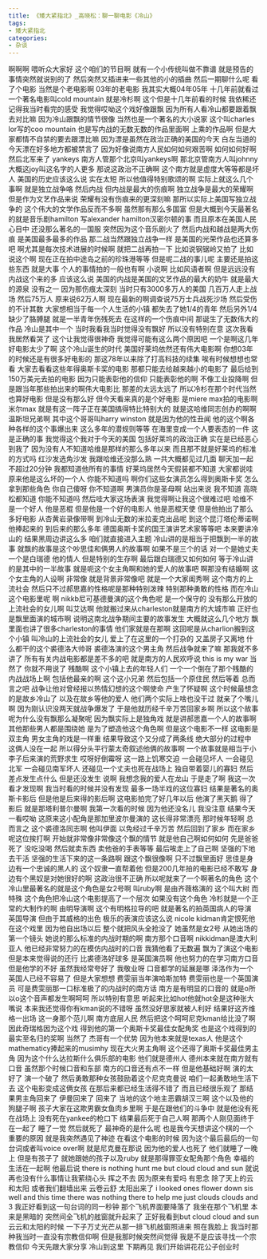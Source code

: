 ```yaml
---
title: 《矮大紧指北》_高晓松：聊一聊电影《冷山》
tags:
- 矮大紧指北
categories:
- 杂谈
---
```


啊啊啊
喂听众大家好
这个咱们的节目啊
就有一个小传统叫做不靠谱
就是预告的事情突然就说别的了
然后突然又插进来一些其他的小的插曲
然后一期聊什么呢
看了个电影
当然是个老电影啊
03年的老电影
我其实大概04年05年
十几年前就看过一个著名电影叫cold mountain
就是冷杉啊
这个但是十几年前看的时候
我依稀还记得我当时看完的感受
我觉得哎呦这个戏好像跟飘
因为所有人看冷山都要跟着飘去对比嘛
因为冷山跟飘的情节很像
当然也是一个著名的大小说家
这个叫charles lor写的coo mountain
也是写内战的无数无数的作品里面啊
上乘的作品啊
但是大家都情不自禁的要去跟漂比嘛
因为漂是虽然在政治正确的美国的今天
白左当道的
今天漂在好多地方都被禁言了
因为好像说南方人民如何如何艰苦啊
如何如何好啊
然后北军来了
yankeys
南方人管那个北京叫yankeys啊
那北京管南方人叫johnny
大概这joy叫这名字的人更多
那说这政治不正确啊
这个南方就是虚度大等等都是坏人
美国的历史应该这么说
实在太短
所以他值得特别歌颂的啊
实际上就这么几个事啊
就是独立战争咯
然后内战
但内战是最大的伤痕啊
独立战争是最大的荣耀啊
但是作为文艺作品来说
荣耀有没有伤痕来的更深刻嘛
那所以实际上美国写独立战争的
这个伟大的文学作品反而不多啊
虽然那有那么多国富
但是大概到今天最著名的就是音乐剧hamilton
写alexander hamilton汉密尔顿的事
而且原本在美国人民心目中
还没那么著名的一国服
突然因为这个音乐剧火了
然后内战和越战是两大伤痕
是美国最多最多的作品
那二战当然跟独立战争一样
是美国的光荣作品也还算多吧
啊尤其是每次技术进展的时候啊
就把二战再拍一下
比如说钢锯岭又拍了
比如说这个啊
现在正在拍中途岛之前的珍珠港等等
但是呢二战的事儿呢
主要还是拍这些东西
就是大事
个人的事情拍的一般也有啊
小说啊
比如风语者啊
但是远远没有内战这个来的多
应该这么说
美国的内战是美国的文艺作品的最大的奶牛
就是最大的源泉
没有之一
因为那伤痕太深刻
当时只有3000多万人的美国
几百万人走上战场
然后75万人
原来说62万人啊
现在最新的啊调查说75万士兵战死沙场
然后受伤的不计其数
大家想相当于每一个人生活的小镇
都失去了她1/4的青年
然后另外1/4缺少了胳膊腿
就是一半青年伤残死去
在这样的一个伤痕中间
那诞生了无数伟大的作品
冷山是其中一个
当时我看我当时觉得没有飘好
所以没有特别在意
这次我看我居然看哭了
这个让我觉得很神奇
我觉得可能有这么两个原因吧
一个是啊这几年好电影太少了啊
这个冷山诞生的时代
美国好莱坞依然还有伟大电影啊
你想03年的时候还是有很多好电影的
那这78年以来除了打高科技的续集
唉有时候想想也常看
大家去看看这些年得奥斯卡奖的电影
那都只能去给越来越小的电影了
最后给到150万美元去拍的电影
因为只能表彰他的信仰
只能表彰他的啊
不像工业投降啊
但是跟当年那些拍出来的啊伟大电影比
那差的太远太远了
所以冷杉在那个时代当然也算好电影
但是没有那么好
但今天看来真的是个好电影
是miere max拍的电影啊
米尔max
就是有这一阵子正在美国搞得特比特别大的
就是这哈维同志创办的啊啊温斯坦兄弟啊
其中这个哥哥叫harry winston
就是因为他的性丑闻
他的这个啊各种各样的这个事爆出来
这么多年的潜规则等等
在海里变成一个人要表态的一件
这是正确的事
我觉得这个我对于今天的美国
包括好莱坞的政治正确
实在是已经恶心到我了
因为没有人不知道哈维是那样的那么多年以来
而且那不就是好莱坞的标准的方式吗
红沙发选角沙发
我跟哈维还没那么熟
一共大概都见过几面
聊天加一起不超过20分钟
我都知道他所有的事情
好莱坞居然今天假装都不知道
大家都说哇原来他是这么坏的一个人
你能不知道吗
啊你们这些女演员怎么得到奥斯卡奖
怎么拿到那些角色
你自己傻呀
你不知道啊
男演员你是圣母啊
站出来说
我不知道
高晓松都知道
你能不知道吗
然后哇大家这场表演
我觉得啊让我这个很难过吧
哈维不是一个好人
他是恶棍
但是他是一个好的电影人
他是恶棍天使
但是他拍出了那么多好电影
从杏黄岩录像带啊
到冷山无数的米拉麦克出品呢
到这个昆汀塔伦蒂诺啊
他捧起来的
到后来的那么多年
德国奥斯卡奖的国王演讲艺术家等等吧
本来要讲冷山的
结果黑周边讲这么多
咱们就直接进入主题
冷山讲的是相当于把飘到一半的故事
就飘的故事是这个吵思佳和俩男人的故事啊
如果不是三个的话
对一个是她丈夫
一个是白瑞德
他的情人
但是特别的生存啊
最后跟白瑞德又如何如何
等于冷山讲的是其中的一半故事
就是呃这个女主角啊和她的爱人的故事吧
啊那没有结婚啊
这个女主角的人设啊
非常像
就是背景非常像吧
就是一个大家闺秀啊
这个南方的上流社会
然后只不过郝思嘉的性格呢是那种特别泼辣
特别那种勇敢的性格
而在冷山这个电影里呢
啊
nikkb尼可基德曼演的这个角色呢
是一个保守的
没有那么开放的上流社会的女儿啊
叫艾达啊
他就搬过来从charleston就是南方的大城市嘛
正好也是飘里面演的城市啊
说明这南北战争期间主要的故事发生
大概就这么几个地方
飘里面也讲了很多charleston的事情
他们家就是在那啊
这回呢是从charlion搬到这个小镇
叫冷山的上流社会的女儿
爱上了在这里的一个打杂的
又盖房子又离地
什么都干的这个裘德洛大帅哥
裘德洛演的这个男主角
然后战争就来了嘛
那我就不多讲了
所有有关内战电影都是差不多的吧
就是南方的人民欢呼说
this is my war
当然了
你就不用说了
残酷啊
这个小镇上去的年轻人们
一个一个倒在了那个残酷的内战战场上啊
包括他最亲的啊
这个这小兄弟
然后包括一个原住民
然后等着
总而言之吧
战争让他对曾经报以热情幻想的这个啊使命
产生了怀疑啊
这个时候最想念的是故乡冷山了
以及在故乡等他的爱人
他们两个实际上啥也没干过
就亲了个嘴儿啊
因为刚认识没两天就战争爆发了
于是他就历经千辛万苦回家乡啊
所以这个故事呢为什么没有飘那么凝聚呢
因为飘实际上是独角戏
就是讲郝思嘉一个人的故事啊
其他那些男人都是围绕她
是为了塑造他这个角色啊
但是这个电影不一样
这电影是双主角
男女主角的戏是一样重
结果导致这个又分成了两条线
绝大部分的过程中
这俩人没在一起
所以得分头平行蒙太奇叙述他俩的故事啊
一个故事就是相当于小李子后来演的荒野求生
哎呀好倒霉呀
这一路上饥寒交迫
一会碰见坏人
一会碰见北军
一会碰见南军坏人
还碰见一个丈夫也死在战场上
独自带着婴儿的寡妇
然后差点发生点什么
但是还没发生
说啊
我想念我的爱人在龙山
于是走了啊
我这一次看才发现啊
我当时看的时候并没有发现
最多一场半戏的这位寡妇
结果是著名的奥斯卡影后
但是他是后来得的影后啊
这电影拍完了好几年以后
他演了黑天鹅
得了影后
就是那塔利普尔曼啊
我第一次看的时候
因为他还没名儿
我没注意
结果今天一看哎呦
这原来这小配角是那加里波尔曼演的
这长得非常漂亮
那时候年轻啊
总而言之
这个裘德洛同志啊
他叫伊面
以免经过千辛万苦
然后回到了家乡
而在家乡呢这位挨打啊
开始就非常像非常像这个飘的情节
就是他自己啊如何如何
先是爸爸死了
没吃没喝
然后就卖东西
卖他爸的手表等等
最后唉走上了自己啊
坚强的下地去干活
坚强的生活下来的这一条路啊
跟这个飘很像啊
只不过飘里面好
思佳是身边有一个忠诚的黑人的
这个奴隶一直帮着他
但是200几年拍的电影已经不敢写
身边有个黑奴是对她很好的啊
这政治很不正确
所以呢就来了一个啊著名的角色
这个冷山里最著名的就是这个角色是女2号啊
叫ruby啊
是由齐薇格演的
这个叫大树
而特殊
这个角色把冷山这个电影提高了一个层次
如果没有这个角色
冷杉就是一个正常的大制作的啊
由明导演啊
这个有明格拉导的吧
就是著名的拍英国病人的导演
英国导演
但由于其威格的出色
极乐的表演应该这么说
nicole kidman肯定恨死他
在这个戏里
因为他自出场以后
整个就把风头全抢没了
她虽然是女2号
从她出场的第一个镜头
她说的那么标准的内战时期的啊
南方那个口音啊
nikkidman是澳大利亚人
他已经非常努力的在模仿内战时的口音
我猜他看了无数遍
飘为了演这个电影
但是本来觉得说的还行
比裘德洛好球多
是英国演员啊
他也努力的在学习南方口音
但是他学的不好
虽然我经常夸好了
我敬业呀
口音都学的延展是哪
泽洛作为一个英国人已经不容易了
但是大家想想
费雯丽当年演哈斯加特
费雯丽也是一个英国演员
可是费雯丽那一口标准极了的内战时的南方话
南方是有明显的口音的
就是o所以o这个音声都发生啊呵呵
所以特别有意思
听起来比如hot他就hot全是这种张大嘴说
本来我还觉得你有kman说的不错呀
虽然没好思家就被人利好
结果好这齐维格一出场
这一身那个范儿啊
南方底层人民
然后把这个呵呵尼克kman给比没了啊
因此奇瑞格因为这个戏
得到他的第一个奥斯卡奖最佳女配角奖
也是这个戏得到的最实至名归的奖啊
当然了
杰哥有一个优势
因为他本来就是texas人
他是这个mathematicy捧起来的musimhy
现在大火男主角啊
这个还得了奥斯卡奖最佳男主角
因为这个什么达拉斯什么俱乐部的电影
他们就是德州人
德州本来就在南方就有口音
虽然那个时候口音和东部
南方的口音还有点不一样
但是他基础好啊
演的太好了
演一个破了
然后勇敢那种女孩鼓励着这个尼克克曼说
咱们一起勇敢地生活下去
这个电影变成这俩女孩
在那后来都已经生活得不错了
而且已经很乐观了
那结果男主角回来了
伊曼回来了
回来了
当地的这个地主恶霸胡汉三啊
这个以及他的狗腿子啊
孩子大家在这欺男霸女鱼肉乡里啊
于是在跟他们的斗争中
就是他没有死在战场上
没有死在yankee的枪口下
结果最后死于自己人啊
那两个人刚见面终于在一起了
睡了一觉
然后就死了
最神奇的是什么呢
也是我今天想讲这个棋的一个重要的原因
就是我突然遇见了神迹
在看这个电影的时候
因为这个最后最后的一句台词或者叫voice over啊
就是尼克曼在那说
因为他的爱人也死了
他们就睡了一晚上
但是有孩子了
就她跟她的孩子以及ruby
就是那得罪亚女配角那个角色
幸福的生活在一起啊
他最后说
there is nothing hunt me
but cloud cloud and sun
就说再也没有什么事情让我萦绕心头
挥之不去
因为原来有爱吗
有思念
除了天上的云和太阳
或者我们翻墙出来
云卷云舒
太阳出来了
i looked ones flower down sis
well
and this time there was nothing there to help me
just clouds
clouds and 3
我正好看到这一句台词的同一秒钟
那个飞机界面要降落了
我坐在那个飞机里
本来是黑暗的
突然间全飞机的舷窗就升起来了
正好我看到but cloud cloud and sun
云云和太阳的时候
一下子万丈光芒从那一排飞机舷窗照进来
照在我脸上
我当时那种我当时一直没有宗教信仰啊
但是我那时候突然间觉得
我是不是应该寻找一个宗教信仰
今天先跟大家分享
冷山到这里
下期再见
我们开始讲花花公子创业时